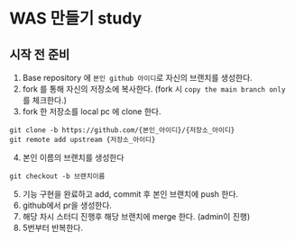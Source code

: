 # WAS 만들기 study

## 시작 전 준비 

1. Base repository 에 `본인 github 아이디`로 자신의 브랜치를 생성한다.
2. fork 를 통해 자신의 저장소에 복사한다. (fork 시 `copy the main branch only` 를 체크한다.)
3. fork 한 저장소를 local pc 에 clone 한다.

```shell
git clone -b https://github.com/{본인_아이디}/{저장소_아이디}
git remote add upstream {저장소_아이디}
```

4. 본인 이름의 브랜치를 생성한다
```shell
git checkout -b 브랜치이름
```

5. 기능 구현을 완료하고 add, commit 후 본인 브랜치에 push 한다.
6. github에서 pr을 생성한다.
7. 해당 차시 스터디 진행후 해당 브랜치에 merge 한다. (admin이 진행)
8. 5번부터 반복한다.
